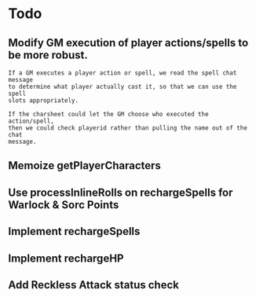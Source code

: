 
# Todo

## Modify GM execution of player actions/spells to be more robust.

    If a GM executes a player action or spell, we read the spell chat message
    to determine what player actually cast it, so that we can use the spell
    slots appropriately.

    If the charsheet could let the GM choose who executed the action/spell,
    then we could check playerid rather than pulling the name out of the chat
    message.

## Memoize getPlayerCharacters

## Use processInlineRolls on rechargeSpells for Warlock & Sorc Points

## Implement rechargeSpells

## Implement rechargeHP

## Add Reckless Attack status check
